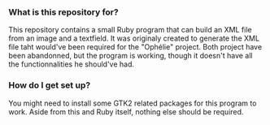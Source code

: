 ### What is this repository for? ###

This repository contains a small Ruby program that can build an XML file from an image and a textfield.
It was originaly created to generate the XML file taht would've been required for the "Ophélie" project.
Both project have been abandonned, but the program is working, though it doesn't have all the functionnalities he should've had.

### How do I get set up? ###

You might need to install some GTK2 related packages for this program to work.
Aside from this and Ruby itself, nothing else should be required.